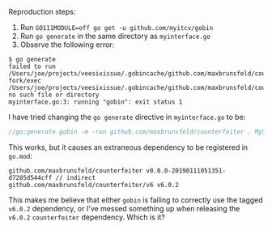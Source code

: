 Reproduction steps:

1. Run `GO111MODULE=off go get -u github.com/myitcv/gobin`
1. Run `go generate` in the same directory as `myinterface.go`
1. Observe the following error:

```shell
$ go generate
failed to run /Users/joe/projects/veesixissue/.gobincache/github.com/maxbrunsfeld/counterfeiter/v6/@v/v6.0.2/github.com/maxbrunsfeld/counterfeiter/v6/v6: fork/exec /Users/joe/projects/veesixissue/.gobincache/github.com/maxbrunsfeld/counterfeiter/v6/@v/v6.0.2/github.com/maxbrunsfeld/counterfeiter/v6/v6: no such file or directory
myinterface.go:3: running "gobin": exit status 1
```

I have tried changing the `go generate` directive in `myinterface.go` to be:

```go
//go:generate gobin -m -run github.com/maxbrunsfeld/counterfeiter . MySpecialInterface`
```

This works, but it causes an extraneous dependency to be registered in `go.mod`:

```
github.com/maxbrunsfeld/counterfeiter v0.0.0-20190111051351-d7285d544cff // indirect
github.com/maxbrunsfeld/counterfeiter/v6 v6.0.2
```

This makes me believe that either `gobin` is failing to correctly use the tagged `v6.0.2` dependency, or I've messed something up when releasing the `v6.0.2` `counterfeiter` dependency. Which is it?
